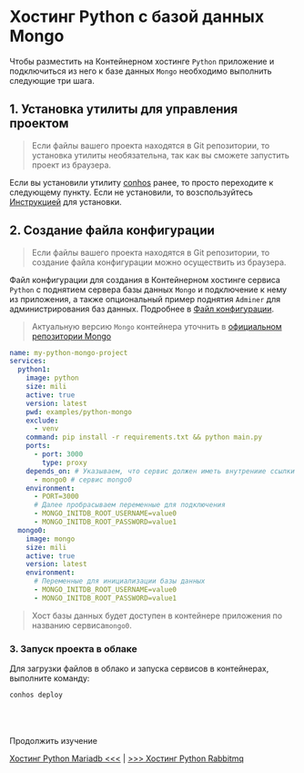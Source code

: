 # Хостинг Python с базой данных Mongo

Чтобы разместить на Контейнерном хостинге `Python` приложение и подключиться из него к базе данных `Mongo` необходимо выполнить следующие три шага.

## 1. Установка утилиты для управления проектом

> Если файлы вашего проекта находятся в Git репозитории, то установка утилиты необязательна, так как вы сможете запустить проект из браузера.

Если вы установили утилиту [conhos](https://www.npmjs.com/package/conhos) ранее, то просто переходите к следующему пункту. Если не установили, то возспользуйтесь [Инструкцией](./GettingStarted.md) для установки.

## 2. Создание файла конфигурации

> Если файлы вашего проекта находятся в Git репозитории, то создание файла конфигурации можно осуществить из браузера.

Файл конфигурации для создания в Контейнерном хостинге сервиса `Python` с поднятием сервера базы данных `Mongo` и подключение к нему из приложения, а также опциональный пример поднятия `Adminer` для администрирования баз данных. Подробнее в [Файл конфигурации](./ConfigFile.md#пример_файла_конфигурации).

> Актуальную версию `Mongo` контейнера уточнить в [официальном репозитории Mongo](https://hub.docker.com/_/mongo/tags)

```yml
name: my-python-mongo-project
services:
  python1:
    image: python
    size: mili
    active: true
    version: latest
    pwd: examples/python-mongo
    exclude:
      - venv
    command: pip install -r requirements.txt && python main.py
    ports:
      - port: 3000
        type: proxy
    depends_on: # Указываем, что сервис должен иметь внутрениие ссылки на
      - mongo0 # сервис mongo0
    environment:
      - PORT=3000
      # Далее пробрасываем переменные для подключения
      - MONGO_INITDB_ROOT_USERNAME=value0
      - MONGO_INITDB_ROOT_PASSWORD=value1
  mongo0:
    image: mongo
    size: mili
    active: true
    version: latest
    environment:
      # Переменные для инициализации базы данных
      - MONGO_INITDB_ROOT_USERNAME=value0
      - MONGO_INITDB_ROOT_PASSWORD=value1
```

> Хост базы данных будет доступен в контейнере приложения по названию сервиса`mongo0`.

### 3. Запуск проекта в облаке

Для загрузки файлов в облако и запуска сервисов в контейнерах, выполните команду:

```sh
conhos deploy
```

<div style="margin-top: 4rem;"></div>

Продолжить изучение

[Хостинг Python Mariadb <<<](./HostingPythonMariadb.md) | [>>> Хостинг Python Rabbitmq](./HostingPythonRabbitmq.md)
